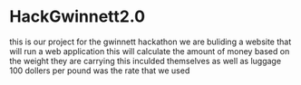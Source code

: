 # HackGwinnett2.0
this is our project for the gwinnett hackathon
we are buliding a website that will run a web application
this will calculate the amount of money based on the weight they are carrying 
this inculded themselves as well as luggage
100 dollers per pound was the rate that we used
